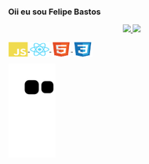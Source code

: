 ### Oii eu sou Felipe Bastos

<div align="center">
  <a href="https://github.com/FelipeDebastos">
  <img height="180em" src="https://github-readme-stats.vercel.app/api?username=FelipeDebastos&show_icons=true&theme=dracula&include_all_commits=true&count_private=true"/>
  <img height="180em" src="https://github-readme-stats.vercel.app/api/top-langs/?username=FelipeDebastos&layout=compact&langs_count=7&theme=dracula"/>
</div>
  
  <div style="display: inline_block"><br>
  <img align="center" alt="Felipe-Js" height="30" width="40" src="https://raw.githubusercontent.com/devicons/devicon/master/icons/javascript/javascript-plain.svg">
  <img align="center" alt="Felipe-React" height="30" width="40" src="https://raw.githubusercontent.com/devicons/devicon/master/icons/react/react-original.svg">
  <img align="center" alt="Felipe-HTML" height="30" width="40" src="https://raw.githubusercontent.com/devicons/devicon/master/icons/html5/html5-original.svg">
  <img align="center" alt="Felipe-CSS" height="30" width="40" src="https://raw.githubusercontent.com/devicons/devicon/master/icons/css3/css3-original.svg">
</div>

 
 
  ![Snake animation](https://github.com/FelipeDebastos/FelipeDebastos/blob/output/github-contribution-grid-snake.svg)
 
</div>
